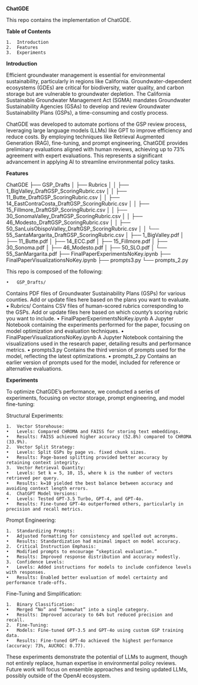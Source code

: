 **ChatGDE**

This repo contains the implementation of ChatGDE.

**Table of Contents**

	1.	Introduction
	2.	Features
	3.	Experiments

**Introduction**

Efficient groundwater management is essential for environmental sustainability, particularly in regions like California. Groundwater-dependent ecosystems (GDEs) are critical for biodiversity, water quality, and carbon storage but are vulnerable to groundwater depletion. The California Sustainable Groundwater Management Act (SGMA) mandates Groundwater Sustainability Agencies (GSAs) to develop and review Groundwater Sustainability Plans (GSPs), a time-consuming and costly process.

ChatGDE was developed to automate portions of the GSP review process, leveraging large language models (LLMs) like GPT to improve efficiency and reduce costs. By employing techniques like Retrieval Augmented Generation (RAG), fine-tuning, and prompt engineering, ChatGDE provides preliminary evaluations aligned with human reviews, achieving up to 73% agreement with expert evaluations. This represents a significant advancement in applying AI to streamline environmental policy tasks.

**Features**

ChatGDE
├── GSP_Drafts
│   ├── Rubrics
│   │   ├── 1_BigValley_DraftGSP_ScoringRubric.csv
│   │   ├── 11_Butte_DraftGSP_ScoringRubric.csv
│   │   ├── 14_EastContraCosta_DraftGSP_ScoringRubric.csv
│   │   ├── 15_Fillmore_DraftGSP_ScoringRubric.csv
│   │   ├── 30_SonomaValley_DraftGSP_ScoringRubric.csv
│   │   ├── 46_Modesto_DraftGSP_ScoringRubric.csv
│   │   ├── 50_SanLuisObispoValley_DraftGSP_ScoringRubric.csv
│   │   └── 55_SantaMargarita_DraftGSP_ScoringRubric.csv
│   ├── 1_BigValley.pdf
│   ├── 11_Butte.pdf
│   ├── 14_ECC.pdf
│   ├── 15_Fillmore.pdf
│   ├── 30_Sonoma.pdf
│   ├── 46_Modesto.pdf
│   ├── 50_SLO.pdf
│   └── 55_SanMargarita.pdf
├── FinalPaperExperimentsNoKey.ipynb
├── FinalPaperVisualizationsNoKey.ipynb
├── prompts3.py
└── prompts_2.py

This repo is composed of the following:

	•	GSP_Drafts/
Contains PDF files of Groundwater Sustainability Plans (GSPs) for various counties. Add or update files here based on the plans you want to evaluate.
	•	Rubrics/
Contains CSV files of human-scored rubrics corresponding to the GSPs. Add or update files here based on which county’s scoring rubric you want to include.
	•	FinalPaperExperimentsNoKey.ipynb
A Jupyter Notebook containing the experiments performed for the paper, focusing on model optimization and evaluation techniques.
	•	FinalPaperVisualizationsNoKey.ipynb
A Jupyter Notebook containing the visualizations used in the research paper, detailing results and performance metrics.
	•	prompts3.py
Contains the third version of prompts used for the model, reflecting the latest optimizations.
	•	prompts_2.py
Contains an earlier version of prompts used for the model, included for reference or alternative evaluations.

**Experiments**

To optimize ChatGDE’s performance, we conducted a series of experiments, focusing on vector storage, prompt engineering, and model fine-tuning:

Structural Experiments:

	1.	Vector Storehouse:
	•	Levels: Compared CHROMA and FAISS for storing text embeddings.
	•	Results: FAISS achieved higher accuracy (52.8%) compared to CHROMA (33.9%).
	2.	Vector Split Strategy:
	•	Levels: Split GSPs by page vs. fixed chunk sizes.
	•	Results: Page-based splitting provided better accuracy by retaining context integrity.
	3.	Vector Retrieval Quantity:
	•	Levels: Set k = 5, 10, 15, where k is the number of vectors retrieved per query.
	•	Results: k=10 yielded the best balance between accuracy and avoiding context length errors.
	4.	ChatGPT Model Versions:
	•	Levels: Tested GPT-3.5 Turbo, GPT-4, and GPT-4o.
	•	Results: Fine-tuned GPT-4o outperformed others, particularly in precision and recall metrics.

Prompt Engineering:

	1.	Standardizing Prompts:
	•	Adjusted formatting for consistency and spelled out acronyms.
	•	Results: Standardization had minimal impact on model accuracy.
	2.	Critical Instruction Emphasis:
	•	Modified prompts to encourage “skeptical evaluation.”
	•	Results: Improved response distribution and accuracy modestly.
	3.	Confidence Levels:
	•	Levels: Added instructions for models to include confidence levels with responses.
	•	Results: Enabled better evaluation of model certainty and performance trade-offs.

Fine-Tuning and Simplification:

	1.	Binary Classification:
	•	Merged “No” and “Somewhat” into a single category.
	•	Results: Improved accuracy to 64% but reduced precision and recall.
	2.	Fine-Tuning:
	•	Models: Fine-tuned GPT-3.5 and GPT-4o using custom GSP training data.
	•	Results: Fine-tuned GPT-4o achieved the highest performance (accuracy: 73%, AUCROC: 0.77).

These experiments demonstrate the potential of LLMs to augment, though not entirely replace, human expertise in environmental policy reviews. Future work will focus on ensemble approaches and tesing updated LLMs, possibly outside of the OpenAI ecosystem.
